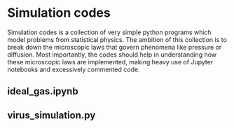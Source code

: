 # Simulation codes
Simulation codes is a collection of very simple python programs which model problems from statistical physics. The ambition of this collection is to break down the microscopic laws that govern phenomena like pressure or diffusion. Most importantly, the codes should help in understanding how these microscopic laws are implemented, making heavy use of Jupyter notebooks and excessively commented code.

## ideal_gas.ipynb

## virus_simulation.py
